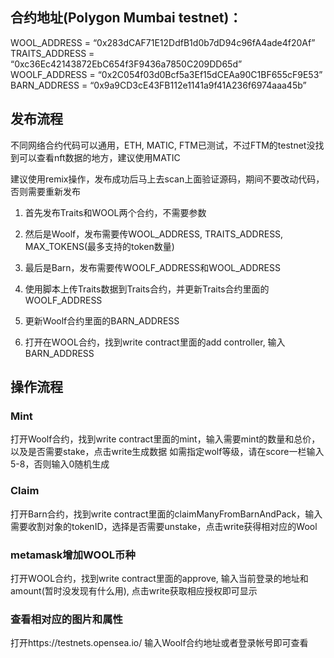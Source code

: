 ## 合约地址(Polygon Mumbai testnet)：
WOOL_ADDRESS = “0x283dCAF71E12DdfB1d0b7dD94c96fA4ade4f20Af”  
TRAITS_ADDRESS = “0xc36Ec42143872EbC654f3F9436a7850C209DD65d”  
WOOLF_ADDRESS = “0x2C054f03d0Bcf5a3Ef15dCEAa90C1BF655cF9E53”  
BARN_ADDRESS = “0x9a9CD3cE43FB112e1141a9f41A236f6974aaa45b”  

## 发布流程

不同网络合约代码可以通用，ETH, MATIC, FTM已测试，不过FTM的testnet没找到可以查看nft数据的地方，建议使用MATIC

建议使用remix操作，发布成功后马上去scan上面验证源码，期间不要改动代码，否则需要重新发布

1. 首先发布Traits和WOOL两个合约，不需要参数

2. 然后是Woolf，发布需要传WOOL_ADDRESS, TRAITS_ADDRESS, MAX_TOKENS(最多支持的token数量)

3. 最后是Barn，发布需要传WOOLF_ADDRESS和WOOL_ADDRESS

4. 使用脚本上传Traits数据到Traits合约，并更新Traits合约里面的WOOLF_ADDRESS

5. 更新Woolf合约里面的BARN_ADDRESS

6. 打开在WOOL合约，找到write contract里面的add controller, 输入BARN_ADDRESS

## 操作流程

### Mint

打开Woolf合约，找到write contract里面的mint，输入需要mint的数量和总价，以及是否需要stake，点击write生成数据
如需指定wolf等级，请在score一栏输入5-8，否则输入0随机生成

### Claim

打开Barn合约，找到write contract里面的claimManyFromBarnAndPack，输入需要收割对象的tokenID，选择是否需要unstake，点击write获得相对应的Wool

### metamask增加WOOL币种

打开WOOL合约，找到write contract里面的approve, 输入当前登录的地址和amount(暂时没发现有什么用), 点击write获取相应授权即可显示

### 查看相对应的图片和属性

打开https://testnets.opensea.io/  输入Woolf合约地址或者登录帐号即可查看
